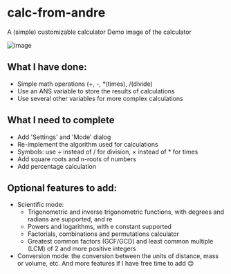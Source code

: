 # calc-from-andre
A (simple) customizable calculator
Demo image of the calculator

![image](https://user-images.githubusercontent.com/68326978/192106181-acc6c22f-5002-476c-9f53-a40119ba33f3.png)


## What I have done:
- Simple math operations (+, -, *(times), /(divide)
- Use an ANS variable to store the results of calculations
- Use several other variables for more complex calculations

## What I need to complete
- Add 'Settings' and 'Mode' dialog
- Re-implement the algorithm used for calculations
- Symbols: use ÷ instead of / for division, × instead of * for times
- Add square roots and n-roots of numbers
- Add percentage calculation

## Optional features to add:
- Scientific mode:
  - Trigonometric and inverse trigonometric functions, with degrees and radians are supported, and re
  - Powers and logarithms, with e constant supported
  - Factorials, combinations and permutations calculator
  - Greatest common factors (GCF/GCD) and least common multiple (LCM) of 2 and more positive integers
- Conversion mode: the conversion between the units of distance, mass or volume, etc.
And more features if I have free time to add 😊
